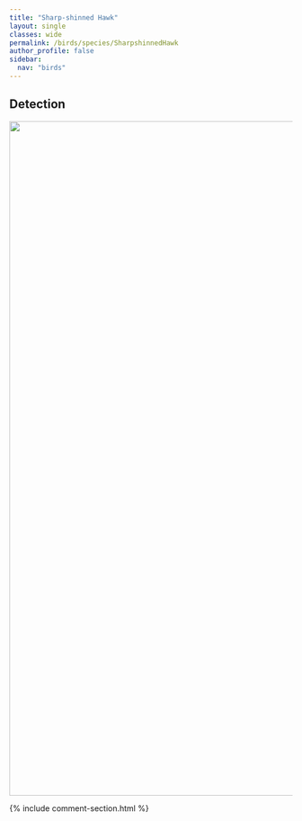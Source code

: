 ```yaml
---
title: "Sharp-shinned Hawk"
layout: single
classes: wide
permalink: /birds/species/SharpshinnedHawk
author_profile: false
sidebar:
  nav: "birds"
---
```


<h2>Detection</h2>

<a href="https://drive.google.com/uc?export=view&id=152E22hKOotyGdDR9Qbw-9xvKe5fnvGJX">
<img src="https://drive.google.com/uc?export=view&id=152E22hKOotyGdDR9Qbw-9xvKe5fnvGJX" height = "1200" width = "800">
</a>

{% include comment-section.html %}
